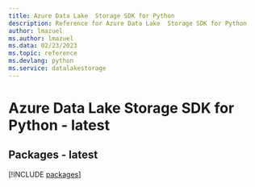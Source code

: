 ```yaml
---
title: Azure Data Lake  Storage SDK for Python
description: Reference for Azure Data Lake  Storage SDK for Python
author: lmazuel
ms.author: lmazuel
ms.data: 02/23/2023
ms.topic: reference
ms.devlang: python
ms.service: datalakestorage
---
```

# Azure Data Lake  Storage SDK for Python - latest
## Packages - latest
[!INCLUDE [packages](data-lake--storage-index.md)]
